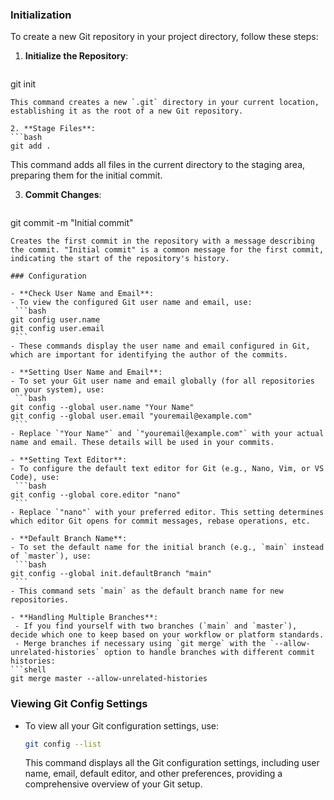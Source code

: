  ### Initialization
To create a new Git repository in your project directory, follow these steps:

1. **Initialize the Repository**:
   ```bash
git init
   ```
   This command creates a new `.git` directory in your current location, establishing it as the root of a new Git repository.

2. **Stage Files**:
   ```bash
git add .
   ```
   This command adds all files in the current directory to the staging area, preparing them for the initial commit.

3. **Commit Changes**:
   ```bash
git commit -m "Initial commit"
   ```
   Creates the first commit in the repository with a message describing the commit. "Initial commit" is a common message for the first commit, indicating the start of the repository's history.

### Configuration

- **Check User Name and Email**:
  - To view the configured Git user name and email, use:
    ```bash
git config user.name
git config user.email
    ```
  - These commands display the user name and email configured in Git, which are important for identifying the author of the commits.

- **Setting User Name and Email**:
  - To set your Git user name and email globally (for all repositories on your system), use:
    ```bash
git config --global user.name "Your Name"
git config --global user.email "youremail@example.com"
    ```
  - Replace `"Your Name"` and `"youremail@example.com"` with your actual name and email. These details will be used in your commits.

- **Setting Text Editor**:
  - To configure the default text editor for Git (e.g., Nano, Vim, or VS Code), use:
    ```bash
git config --global core.editor "nano"
    ```
  - Replace `"nano"` with your preferred editor. This setting determines which editor Git opens for commit messages, rebase operations, etc.

- **Default Branch Name**:
  - To set the default name for the initial branch (e.g., `main` instead of `master`), use:
    ```bash
git config --global init.defaultBranch "main"
    ```
  - This command sets `main` as the default branch name for new repositories.

- **Handling Multiple Branches**:
	- If you find yourself with two branches (`main` and `master`), decide which one to keep based on your workflow or platform standards.
	- Merge branches if necessary using `git merge` with the `--allow-unrelated-histories` option to handle branches with different commit histories:
```shell
git merge master --allow-unrelated-histories
```
### Viewing Git Config Settings

- To view all your Git configuration settings, use:
  ```bash
  git config --list
  ```
  This command displays all the Git configuration settings, including user name, email, default editor, and other preferences, providing a comprehensive overview of your Git setup.
